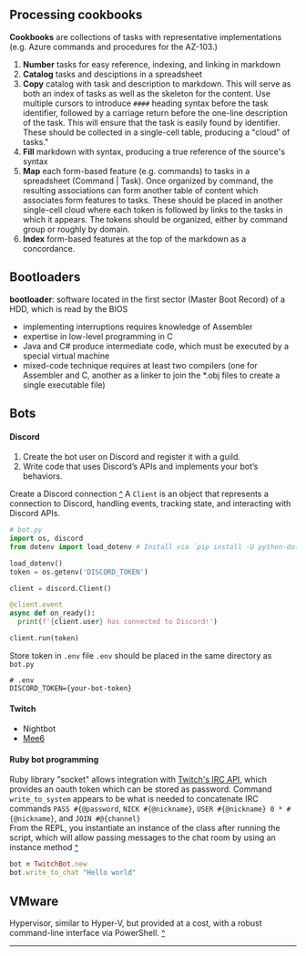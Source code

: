 ## Processing cookbooks
**Cookbooks** are collections of tasks with representative implementations (e.g. Azure commands and procedures for the AZ-103.)

1. **Number** tasks for easy reference, indexing, and linking in markdown
2. **Catalog** tasks and desciptions in a spreadsheet
3. **Copy** catalog with task and description to markdown. This will serve as both an index of tasks as well as the skeleton for the content. Use multiple cursors to introduce `####` heading syntax before the task identifier, followed by a carriage return before the one-line description of the task. This will ensure that the task is easily found by identifier. These should be collected in a single-cell table, producing a "cloud" of tasks."
4. **Fill** markdown with syntax, producing a true reference of the source's syntax
5. **Map** each form-based feature (e.g. commands) to tasks in a spreadsheet (Command | Task). Once organized by command, the resulting associations can form another table of content which associates form features to tasks. These should be placed in another single-cell cloud where each token is followed by links to the tasks in which it appears. The tokens should be organized, either by command group or roughly by domain.
6. **Index** form-based features at the top of the markdown as a concordance.

## Bootloaders
**bootloader**: software located in the first sector (Master Boot Record) of a HDD, which is read by the BIOS
- implementing interruptions requires knowledge of Assembler
- expertise in low-level programming in C
- Java and C# produce intermediate code, which must be executed by a special virtual machine
- mixed-code technique requires at least two compilers (one for Assembler and C, another as a linker to join the *.obj files to create a single executable file)

## Bots
#### Discord
1. Create the bot user on Discord and register it with a guild.
2. Write code that uses Discord’s APIs and implements your bot’s behaviors.

Create a Discord connection [^][2]
A `Client` is an object that represents a connection to Discord, handling events, tracking state, and interacting with Discord APIs.
```py
# bot.py
import os, discord
from dotenv import load_dotenv # Install via `pip install -U python-dotenv`

load_dotenv()
token = os.getenv('DISCORD_TOKEN')

client = discord.Client()

@client.event
async def on_ready():
  print(f'{client.user} has connected to Discord!')

client.run(token)
```
Store token in `.env` file
`.env` should be placed in the same directory as `bot.py`
```
# .env
DISCORD_TOKEN={your-bot-token}
``` 
#### Twitch
- Nightbot
- [Mee6](https://mee6.xyz/)

#### Ruby bot programming
Ruby library "socket" allows integration with [Twitch's IRC API](https://twitchapps.com/tmi), which provides an oauth token which can be stored as password. Command `write_to_system` appears to be  what is needed to concatenate IRC commands `PASS #{@password`, `NICK #{@nickname}`, `USER #{@nickname} 0 * #{@nickname}`, and `JOIN #@{channel}`\
From the REPL, you instantiate an instance of the class after running the script, which will allow passing messages to the chat room by using an instance method [^][1]
```rb
bot = TwitchBot.new
bot.write_to_chat "Hello world"
```

## VMware
Hypervisor, similar to Hyper-V, but provided at a cost, with a robust command-line interface via PowerShell. [^][3]

---

[1]: https://www.youtube.com/watch?v=rVVhkX1uTRQ "Custom bot using Ruby"
[2]: https://realpython.com/how-to-make-a-discord-bot-python/ "How to make a Discord bot in Python"
[3]: https://www.brianbunke.com/blog/2019/09/03/powercli-101/ "VMware PowerCLI 101"


